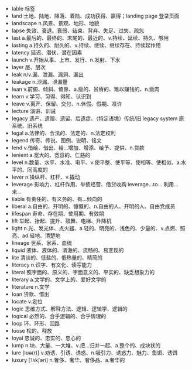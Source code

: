 - lable 标签
- land 土地、陆地、降落、着陆、成功获得、赢得；landing page 登录页面
- landscape n.风景、景观、地形、地貌
- lapse 失效、衰退、衰弱、结束、背弃、失足、过失、疏忽
- last a.最后的、最终的、末尾的、最近的、v.持续、延续、持久、够用   
- lasting a.持久的、耐久的、v.持续、继续、继续存在、持续起作用
- latency 延迟、潜伏、潜在因素
- launch v.开始从事、上市、发行、n.发射、下水
- layer 层、层次
- leak n/v.漏、泄漏、漏洞、漏出
- leakage n.泄漏、泄漏量
- lean v.前俯、倾斜、倚靠、a.瘦的、贫瘠的、难以赚钱的、n.瘦肉
- learn v.学习、习得、得知、认识到
- leave v.离开、保留、交付、n.休假、假期、准许
- lecture 演讲、训诫
- legacy 遗产、遗赠、遗留、后遗症、（特定语境）传统/旧 legacy system 原系统、旧系统
- legal a.法律的、合法的、法定的、n.法定权利
- legend 传奇、传说、图例、说明、铭文
- lend v.借给、借出、给...增加、增添、给予、提供、n.贷款
- lenient a.宽大的、宽容的、仁慈的
- level n.数量、水平、水准、电平、v.使平整、使平等、使相等、使相似、a.水平的、同高度的
- lever n.操纵杆、杠杆、v.撬动
- leverage 影响力、杠杆作用、举债经营、借贷收购     leverage...to... 利用...来...
- liable 有责任的、有义务的、有...倾向的
- liberal a.自由的、开明的、慷慨的、n.自由的人、开明的人、自由党成员
- lifespan 寿命、存在期、使用期、有效期
- lift 举起、抬起、提升、鼓舞、电梯、升降机
- light n.光、发光体、点火器、a.轻的、明亮的、浅色的、少量的、v.点燃、照亮、ad.轻地、清楚地
- lineage 世系、家系、血统
- liquid 液体、液体的、清澈的、流畅的、易变现的
- lite 清淡的、低盐的、低热量的、精简的
- literacy n.识字、有文化、读写能力
- literal 照字面的、原义的、字面意义的、平实的、缺乏想象力的
- literary a.文学的、文学上的、爱好文学的
- literature n.文学
- loan 贷款、借出
- locate v.定位
- logic 思维方式、解释方法、逻辑、逻辑学、逻辑的
- logical 必然的、合乎逻辑的、合乎情理的
- loop 环、环形、回路
- loose 松的、释放
- loyal 忠诚的、忠实的、忠心的
- lump n.块、大量、一大堆、v.把...归并一起、a.整个的、成块状的
- lure [lʊə(r)] v.劝诱、引诱、诱惑、n.吸引力、诱惑力、魅力、鱼饵、诱饵
- luxury [ˈlʌkʃəri] n.奢侈、奢华、奢侈品、a.奢华的